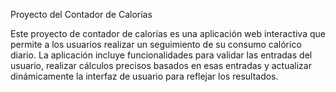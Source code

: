 
Proyecto del Contador de Calorías

Este proyecto de contador de calorías es una aplicación web interactiva que permite a los usuarios realizar un seguimiento de su consumo calórico diario. 
La aplicación incluye funcionalidades para validar las entradas del usuario, realizar cálculos precisos basados en esas entradas y actualizar dinámicamente la interfaz de usuario para reflejar los resultados.
